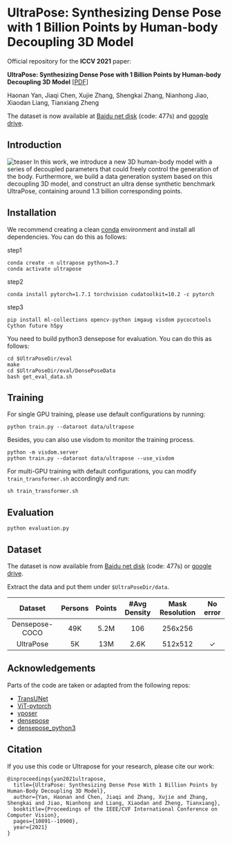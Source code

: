 # UltraPose: Synthesizing Dense Pose with 1 Billion Points by Human-body Decoupling 3D Model
Official repository for the **ICCV 2021** paper:  

**UltraPose: Synthesizing Dense Pose with 1 Billion Points by Human-body Decoupling 3D Model**  [[PDF](https://openaccess.thecvf.com/content/ICCV2021/papers/Yan_UltraPose_Synthesizing_Dense_Pose_With_1_Billion_Points_by_Human-Body_ICCV_2021_paper.pdf)]

Haonan Yan, Jiaqi Chen, Xujie Zhang, Shengkai Zhang, Nianhong Jiao, Xiaodan Liang, Tianxiang Zheng
 
The dataset is now available at [Baidu net disk](https://pan.baidu.com/s/13ms66BO_PuWopkfkzZ_IYQ) (code: 477s) and [google drive](https://drive.google.com/file/d/1QyJjFrPrACzFI2fZizIyAcks0mdxieOV/view?usp=sharing).




## Introduction
![teaser](png/fig2.png)
In this work, we introduce a new 3D human-body model with a series of decoupled parameters that could freely control the generation of the body. Furthermore, we build a data generation system based on this decoupling 3D model, and construct an ultra dense synthetic benchmark UltraPose, containing around 1.3 billion corresponding points.

## Installation
We recommend creating a clean [conda](https://docs.conda.io/) environment and install all dependencies.
You can do this as follows:

step1
```
conda create -n ultrapose python=3.7
conda activate ultrapose
```
step2
```
conda install pytorch=1.7.1 torchvision cudatoolkit=10.2 -c pytorch
```
step3
```
pip install ml-collections opencv-python imgaug visdom pycocotools Cython future h5py
```

You need to build python3 densepose for evaluation. You can do this as follows:
```
cd $UltraPoseDir/eval
make
cd $UltraPoseDir/eval/DensePoseData
bash get_eval_data.sh
```

## Training

For single GPU training, please use default configurations by running:

```
python train.py --dataroot data/ultrapose
```
Besides, you can also use visdom to monitor the training process.
```
python -m visdom.server
python train.py --dataroot data/ultrapose --use_visdom
```
For multi-GPU training with default configurations, you can modify `train_transformer.sh` accordingly and run:
```
sh train_transformer.sh
```

## Evaluation
```
python evaluation.py
```

## Dataset
The dataset is now available from [Baidu net disk](https://pan.baidu.com/s/13ms66BO_PuWopkfkzZ_IYQ) (code: 477s) or [google drive](https://drive.google.com/file/d/1QyJjFrPrACzFI2fZizIyAcks0mdxieOV/view?usp=sharing).

Extract the data and put them under `$UltraPoseDir/data`.

|  Dataset   | Persons  | Points  | #Avg Density  | Mask Resolution  | No error |
| :----: | :----: | :----: |:----:  | :----: | :----: |
|  Densepose-COCO  | 49K  |5.2M  |106  |256x256  |  | 
|  UltraPose  | 5K  |13M  |2.6K  |512x512  | ✓ |

## Acknowledgements
Parts of the code are taken or adapted from the following repos:
- [TransUNet](https://github.com/Beckschen/TransUNet)
- [ViT-pytorch](https://github.com/jeonsworld/ViT-pytorch)
- [vposer](https://github.com/nghorbani/human_body_prior)
- [densepose](https://github.com/facebookresearch/DensePose)
- [densepose_python3](https://github.com/stimong/densepose_python3)


## Citation
If you use this code or Ultrapose for your research, please cite our work:
```
@inproceedings{yan2021ultrapose,
  title={UltraPose: Synthesizing Dense Pose With 1 Billion Points by Human-Body Decoupling 3D Model},
  author={Yan, Haonan and Chen, Jiaqi and Zhang, Xujie and Zhang, Shengkai and Jiao, Nianhong and Liang, Xiaodan and Zheng, Tianxiang},
  booktitle={Proceedings of the IEEE/CVF International Conference on Computer Vision},
  pages={10891--10900},
  year={2021}
}
```
